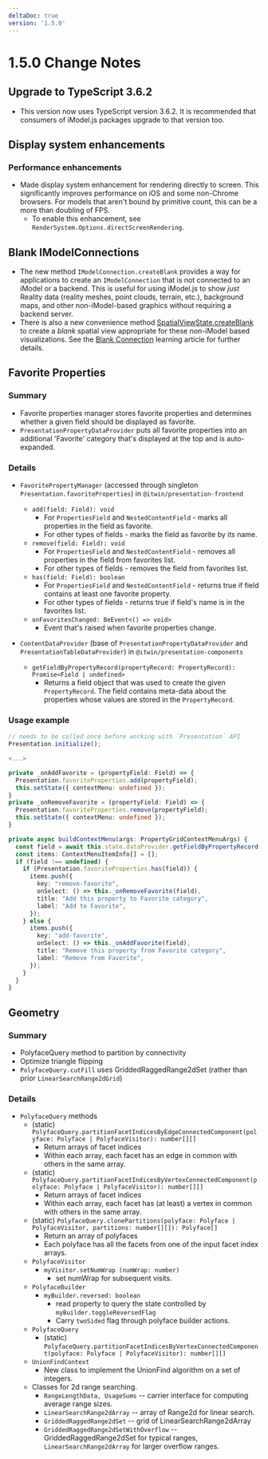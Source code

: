 ```yaml
---
deltaDoc: true
version: '1.5.0'
---
```

# 1.5.0 Change Notes

## Upgrade to TypeScript 3.6.2

- This version now uses TypeScript version 3.6.2. It is recommended that consumers of iModel.js packages upgrade to that version too.

## Display system enhancements

### Performance enhancements

- Made display system enhancement for rendering directly to screen. This significantly improves performance on iOS and some non-Chrome browsers. For models that aren't bound by primitive count, this can be a more than doubling of FPS.
  - To enable this enhancement, see `RenderSystem.Options.directScreenRendering`.

## Blank IModelConnections

- The new method `IModelConnection.createBlank` provides a way for applications to create an `IModelConnection` that is not connected to an iModel or a backend. This is useful for using iModel.js to show *just* Reality data (reality meshes, point clouds, terrain, etc.), background maps, and other non-iModel-based graphics without requiring a backend server.
- There is also a new convenience method [SpatialViewState.createBlank](https://www.imodeljs.org/v1/reference/imodeljs-frontend/imodelconnection/imodelconnection/#createblank) to create a *blank* spatial view appropriate for these non-iModel based visualizations. See the [Blank Connection](../learning/frontend/BlankConnection.md) learning article for further details.

## Favorite Properties

### Summary

- Favorite properties manager stores favorite properties and determines whether a given field should be displayed as favorite.
- `PresentationPropertyDataProvider` puts all favorite properties into an additional 'Favorite' category that's displayed
at the top and is auto-expanded.

### Details

- `FavoritePropertyManager` (accessed through singleton `Presentation.favoriteProperties`) in `@itwin/presentation-frontend`
  - `add(field: Field): void`
    - For `PropertiesField` and `NestedContentField` - marks all properties in the field as favorite.
    - For other types of fields - marks the field as favorite by its name.
  - `remove(field: Field): void`
    - For `PropertiesField` and `NestedContentField` - removes all properties in the field from favorites list.
    - For other types of fields - removes the field from favorites list.
  - `has(field: Field): boolean`
    - For `PropertiesField` and `NestedContentField` - returns true if field contains at least one favorite property.
    - For other types of fields - returns true if field's name is in the favorites list.
  - `onFavoritesChanged: BeEvent<() => void>`
    - Event that's raised when favorite properties change.

- `ContentDataProvider` (base of `PresentationPropertyDataProvider` and `PresentationTableDataProvider`) in `@itwin/presentation-components`
  - `getFieldByPropertyRecord(propertyRecord: PropertyRecord): Promise<Field | undefined>`
    - Returns a field object that was used to create the given `PropertyRecord`. The field contains meta-data about the properties whose values are stored in the `PropertyRecord`.

### Usage example

```ts
// needs to be called once before working with `Presentation` API
Presentation.initialize();

<...>

private _onAddFavorite = (propertyField: Field) => {
  Presentation.favoriteProperties.add(propertyField);
  this.setState({ contextMenu: undefined });
}
private _onRemoveFavorite = (propertyField: Field) => {
  Presentation.favoriteProperties.remove(propertyField);
  this.setState({ contextMenu: undefined });
}

private async buildContextMenu(args: PropertyGridContextMenuArgs) {
  const field = await this.state.dataProvider.getFieldByPropertyRecord(args.propertyRecord);
  const items: ContextMenuItemInfo[] = [];
  if (field !== undefined) {
    if (Presentation.favoriteProperties.has(field)) {
      items.push({
        key: "remove-favorite",
        onSelect: () => this._onRemoveFavorite(field),
        title: "Add this property to Favorite category",
        label: "Add to Favorite",
      });
    } else {
      items.push({
        key: "add-favorite",
        onSelect: () => this._onAddFavorite(field),
        title: "Remove this property from Favorite category",
        label: "Remove from Favorite",
      });
    }
  }
}
```

## Geometry

### Summary

- PolyfaceQuery method to partition by connectivity
- Optimize triangle flipping
- `PolyfaceQuery.cutFill` uses GriddedRaggedRange2dSet (rather than prior `LinearSearchRange2dGrid`)

### Details

- `PolyfaceQuery` methods
  - (static) `PolyfaceQuery.partitionFacetIndicesByEdgeConnectedComponent(polyface: Polyface | PolyfaceVisitor): number[][]`
    - Return arrays of facet indices
    - Within each array, each facet has an edge in common with others in the same array.
  - (static) `PolyfaceQuery.partitionFacetIndicesByVertexConnectedComponent(polyface: Polyface | PolyfaceVisitor): number[][]`
    - Return arrays of facet indices
    - Within each array, each facet has (at least) a vertex in common with others in the same array.
  - (static) `PolyfaceQuery.clonePartitions(polyface: Polyface | PolyfaceVisitor, partitions: number[][]): Polyface[]`
    - Return an array of polyfaces
    - Each polyface has all the facets from one of the input facet index arrays.
  - `PolyfaceVisitor`
    - `myVisitor.setNumWrap (numWrap: number)`
      - set numWrap for subsequent visits.
  - `PolyfaceBuilder`
    - `myBuilder.reversed: boolean`
      - read property to query the state controlled by `myBuilder.toggleReversedFlag`
      - Carry `twoSided` flag through polyface builder actions.
  - `PolyfaceQuery`
    - (static) `PolyfaceQuery.partitionFacetIndicesByVertexConnectedComponent(polyface: Polyface | PolyfaceVisitor): number[][]`
  - `UnionFindContext`
    - New class to implement the UnionFind algorithm on a set of integers.
  - Classes for 2d range searching.
    - `RangeLengthData, UsageSums` -- carrier interface for computing average range sizes.
    - `LinearSearchRange2dArray` -- array of Range2d for linear search.
    - `GriddedRaggedRange2dSet` -- grid of LinearSearchRange2dArray
    - `GriddedRaggedRange2dSetWithOverflow` -- GriddedRaggedRange2dSet for typical ranges, `LinearSearchRange2dArray` for larger overflow ranges.
